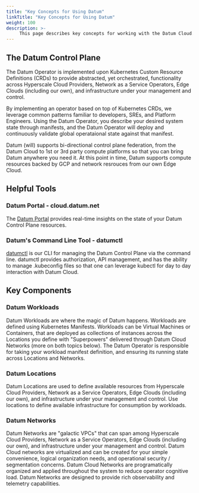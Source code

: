 ```yaml
---
title: "Key Concepts for Using Datum"
linkTitle: "Key Concepts for Using Datum"
weight: 100
description: >-
     This page describes key concepts for working with the Datum Cloud.
---
```


## The Datum Control Plane

The Datum Operator is implemented upon Kubernetes Custom Resource Definitions (CRDs) to provide abstracted, yet orchestrated, functionality across Hyperscale Cloud Providers, Network as a Service Operators, Edge Clouds (including our own), and infrastructure under your management and control.

By implementing an operator based on top of Kubernetes CRDs, we leverage common patterns familiar to developers, SREs, and Platform Engineers. Using the Datum Operator, you describe your desired system state through manifests, and the Datum Operator will deploy and continuously validate global operataional state against that manifest.

Datum (will) supports bi-directional control plane federation, from the Datum Cloud to 1st or 3rd party compute platforms so that you can bring Datum anywhere you need it. At this point in time, Datum supports compute resources backed by GCP and network resrouces from our own Edge Cloud.

## Helpful Tools

### Datum Portal - cloud.datum.net

The [Datum Portal](https://cloud.datum.net) provides real-time insights on the state of your Datum Control Plane resources. 

### Datum's Command Line Tool - datumctl

[datumctl](https://docs.datum.net/docs/tasks/tools/#datumctl) is our CLI for managing the Datum Control Plane via the command line. datumctl provides authorization, API management, and has the ability to manage .kubeconfig files so that one can leverage kubectl for day to day interaction with Datum Cloud.

## Key Components

### Datum Workloads

Datum Workloads are where the magic of Datum happens. Workloads are defined using Kubernetes Manifests. Workloads can be Virtual Machines or Containers, that are deployed as collections of instances across the Locations you define with "Superpowers" delivered through Datum Cloud Networks (more on both topics below). The Datum Operator is responsible for taking your workload manifest definition, and ensuring its running state across Locations and Networks.

### Datum Locations

Datum Locations are used to define available resources from Hyperscale Cloud Providers, Network as a Service Operators, Edge Clouds (including our own), and infrastructure under your management and control. Use locations to define available infrastructure for consumption by workloads.

### Datum Networks

Datum Networks are "galactic VPCs" that can span among Hyperscale Cloud Providers, Network as a Service Operators, Edge Clouds (including our own), and infrastructure under your management and control. Datum Cloud networks are virtualized and can be created for your simple convenience, logical organization needs, and operational security / segmentation concerns. Datum Cloud Networks are programatically organized and applied throughout the system to reduce operator cognitive load. Datum Networks are designed to provide rich observability and telemetry capabilities.

